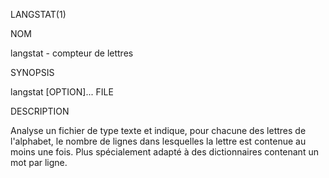 LANGSTAT(1)

NOM

langstat - compteur de lettres

  
SYNOPSIS

langstat [OPTION]... FILE

  
DESCRIPTION

  Analyse un fichier de type texte et indique, pour chacune des lettres de l'alphabet, le nombre de lignes dans lesquelles la   lettre est contenue au moins une fois. Plus spécialement adapté à des dictionnaires contenant un mot par ligne.
